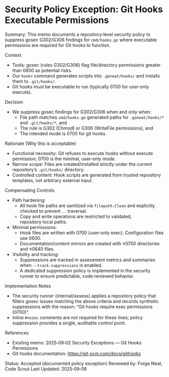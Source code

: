 # Security Policy Exception: Git Hooks Executable Permissions

Summary: This memo documents a repository‑level security policy to suppress gosec G302/G306 findings for `cmd/hooks.go` where executable permissions are required for Git hooks to function.

Context

- Tools: gosec (rules G302/G306) flag file/directory permissions greater than 0600 as potential risks.
- Our `hooks` command generates scripts into `.goneat/hooks/` and installs them to `.git/hooks/`.
- Git hooks must be executable to run (typically 0700 for user‑only execute).

Decision

- We suppress gosec findings for G302/G306 when and only when:
  - File path matches `cmd/hooks.go` generated paths for `.goneat/hooks/*` and `.git/hooks/*`, and
  - The rule is G302 (Chmod) or G306 (WriteFile permissions), and
  - The intended mode is 0700 for git hooks.

Rationale (Why this is acceptable)

- Functional necessity: Git refuses to execute hooks without execute permission; 0700 is the minimal, user‑only mode.
- Narrow scope: Files are created/installed strictly under the current repository’s `.git/hooks/` directory.
- Controlled content: Hook scripts are generated from trusted repository templates, not arbitrary external input.

Compensating Controls

- Path hardening:
  - All hook file paths are sanitized via `filepath.Clean` and explicitly checked to prevent `..` traversal.
  - Copy and write operations are restricted to validated, repository‑local paths.
- Minimal permissions:
  - Hook files are written with 0700 (user‑only exec). Configuration files use 0600.
  - Documentation/content mirrors are created with ≤0750 directories and ≤0640 files.
- Visibility and tracking:
  - Suppressions are tracked in assessment metrics and summaries when `--track-suppressions` is enabled.
  - A dedicated suppression policy is implemented in the security runner to ensure predictable, code‑reviewed behavior.

Implementation Notes

- The security runner (internal/assess) applies a repository policy that filters gosec issues matching the above criteria and records synthetic suppressions with the reason: “Git hooks require exec permissions (0700)”.
- Inline `#nosec` comments are not required for these lines; policy suppression provides a single, auditable control point.

References

- Existing memo: 2025‑09‑02 Security Exceptions — Git Hooks Permissions
- Git hooks documentation: https://git-scm.com/docs/githooks

Status: Accepted (documented policy exception)
Reviewed by: Forge Neat, Code Scout
Last Updated: 2025‑09‑08

